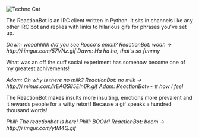 
![Techno Cat](http://imgur.com/1YxEV)

The ReactionBot is an IRC client written in Python. It sits in channels like any other
IRC bot and replies with links to hilarious gifs for phrases you've set up.

<i>
Dawn: wooahhhh did you see Rocco's email?
ReactionBot: woah -> http://i.imgur.com/57VNz.gif
Dawn: Ha ha ha, that's so funnny
</i>

What was an off the cuff social experiment has somehow become one of my greatest achivements!

<i>
Adam: Oh why is there no milk?
ReactionBot: no milk -> http://i.minus.com/irEAQS85EIn6k.gif
Adam: ReactionBot++ # how I feel
</i>

The ReactionBot makes insults more insulting, emotions more prevalent and it rewards people for a witty retort! Because a gif speaks a hundred thousand words!

<i>
Phill: The reactionbot is here!
Phill: BOOM!
ReactionBot: boom -> http://i.imgur.com/ytM4Q.gif
</i>

